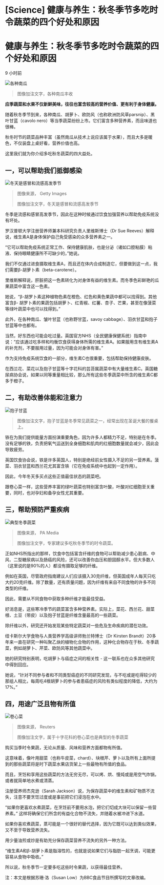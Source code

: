 # [Science] 健康与养生：秋冬季节多吃时令蔬菜的四个好处和原因

#  健康与养生：秋冬季节多吃时令蔬菜的四个好处和原因

9 小时前

![各种南瓜](_127341801_63777fca-25e5-4dae-92d1-30e3055f4b69.jpg)

> 图像加注文字，各种南瓜丰收

**应季蔬菜和水果不仅新鲜美味，往往也富含较高的营养价值、更有利于身体健康。**

随着秋冬季节到来，各种南瓜、胡萝卜、欧防风（也称欧洲防风草parsnip）、黑叶甘蓝（cavolo nero）等当季蔬菜纷纷上市。它们富含多种营养素，而且味道也很棒。

秋冬时节的蔬菜品种丰富（虽然南瓜从技术上说应该属于水果），而且大多是暖色，不仅装盘上桌好看，营养价值也高。

这里我们就为你介绍多吃秋冬蔬菜的四大益处。

##  一，可以帮助我们抵御感染

![冬天是感冒和流感高发季节](_127341803_6f1fa6be-6c4f-432d-aee1-97e782e8040a.jpg)

> 图像来源，  Getty Images
>
> 图像加注文字，冬天是感冒和流感高发季节

冬季是流感和感冒高发季节，因此在这种时候通过饮食加强营养以帮助免疫系统没有坏处。

罗汉普顿大学注册营养师兼本科研究负责人里维斯博士（Dr Sue Reeves）解释说，维生素A是身体保护自己免受感染的众多营养素之一。

“它可以帮助免疫系统正常工作、保持健康肌肤，也是分泌（诸如口腔粘膜）粘液、保持眼睛健康所不可缺少的，”她说。

我们不仅通过进食摄取维生素A，而且还在体内合成制造它，但要做到这一点，我们需要β-胡萝卜素（beta-carotene）。

里维斯解释说，肝脏把这一色素转化为对身体有益的维生素。而冬季色彩鲜艳的瓜果蔬菜中富含这一色素。

她说，“β-胡罗卜素这种植物色素在橙色、红色和黄色果蔬中都可以找得到。其他富含β- 胡罗卜素的果蔬包括胡萝卜、红青椒、红薯、杏子、芒果，甚至在像菠菜等绿叶蔬菜中也可以找得到。”

此外，在各种南瓜、皱叶甘蓝（也称野甘蓝，savoy cabbage）、羽衣甘蓝和抱子甘蓝等中也都有。

当然，好东西也可能会吃过量。英国官方NHS（全民健康保健系统）指南中说：“应该通过吃多样和均衡饮食获得身体所需的维生素A。如果服用含有维生素A的补充剂，不要服用过量，因为可能会对身体有害。”

作为支持免疫系统饮食的一部分，维生素C也很重要，包括帮助保持健康皮肤。

在西兰花、菜花以及抱子甘蓝等十字花科的芸苔属蔬菜中有大量维生素C。英国糖尿病协会说，如果以同等重量相比较，那么所有这些冬季蔬菜中所含的维生素C都多于橙子。

##  二，有助改善体能和注意力

![抱子甘蓝](_127341805_ec6337a4-3999-4f10-9004-a9556c1dd5f3.jpg)

> 图像加注文字，抱子甘蓝是冬季常见蔬菜之一，经常出现在圣诞大餐的餐桌上。

铁在为我们提供能量方面扮演重要角色，因为许多人都精力不足，特别是在冬季。没有足够的铁，负责把氧气运送到全身细胞和肌肉的红细胞数量就会减少，因此会导致疲劳。

英国饮食协会说，铁是许多英国人，特别是绝经前女性摄入不足的另一营养素。菠菜、羽衣甘蓝和西兰花尤其富含铁（它在免疫系统中也起到一定作用）。

因此，今年冬天多买点这些正值最佳状态的蔬菜吧。

跟卷心菜一样，这些营养丰富的绿叶蔬菜也特别富含叶酸，叶酸对红细胞至关重要，同时，也对孕妇和备孕女性尤其重要。

##  三，帮助预防严重疾病

![典型冬季蔬菜](_127341809_7806bfa4-6ec3-4416-b791-d1ba7803800a.jpg)

> 图像来源，  PA Media
>
> 图像加注文字，专家建议多吃秋冬季节的时令蔬菜。

正如NHS所指出的那样，饮食中包括富含纤维的食物可以帮助减少患心脏病、中风、二型糖尿病以及肠癌的风险，还可以改善你血压和胆固醇水平。但大多数人（这里说的是90%的人）都没有摄取足够的纤维。

例如在英国，尽管政府指南建议人们应该摄入30克纤维，但英国成年人每天只吃大约20克纤维。除了数量，还有质量问题，因为纤维有来自不同食物的许多不同类型的纤维。

因此，需要从不同食物中获取多种纤维才能最佳受益。

好消息是，这些寒冷季节的蔬菜富含多种营养素。实际上，菜花、西兰花、甜菜根、土豆（带皮）以及抱子甘蓝是纤维含量最高的一些蔬菜。

除纤维以外，研究还开始发现某些特定蔬菜对一些危及生命疾病的潜在功效。

纽卡斯尔大学食物与人类营养学高级讲师勃兰特博士（Dr Kirsten Brandt）20多年来一直在研究一种叫聚乙炔的植物化合物的作用，这种化合物存在于秋、冬季蔬菜，例如胡萝卜、芹菜、欧防风等其他蔬菜中。

她的研究特别表明，吃胡萝卜与癌症之间的相关性 - 这一联系也在众多其他研究中得到回应。

她说，“针对不同参与者和不同类型癌症的不同研究发现，与不吃或是吃得较少的那组人相比，每周吃4根胡萝卜的参与者患癌症的风险有类似程度的降低，大约为17%。”

##  四，用途广泛且物有所值

![卷心菜](_127341807_a2758daf-65fc-444d-a917-0172f7e24a76.jpg)

> 图像来源，  Reuters
>
> 图像加注文字，属于十字花科的卷心菜也是典型的冬季蔬菜

购买当季时令果蔬，无论从质量、风味和营养方面都物有所值。

这意味着，像叶用甜菜（也称牛皮菜，chard）、块根芹、萝卜以及所有上面所提到的那些蔬菜将是时下蔬菜水果店货架上一些最物有所值的食品。

而且，烹饪和享用这些蔬菜的方法无穷无尽，可以烤、烘、慢炖或是用空气炸锅，或者就简单地水煮或清蒸。

注册营养师杰克逊（Sarah Jackson）说，为保存蔬菜中的维生素和矿物质不流失，注意不要烹饪过度或是事前把它们浸泡在水中。

“如果你更喜欢水煮蔬菜，在烹饪前不要用水泡，把它们切成大块可以保留一些营养素。” 这样将确保它们所含的有益化合物不流失，并随着水被冲进下水道。

如果你喜欢煮蔬菜，蒸可能是一个很好的替代选择，因为它既可以达到类似效果，又不至于导致营养流失。

用少量油煎或炒是有助充分保存蔬菜营养不流失的另外一种方法。

“维生素A和β-胡萝卜素是脂溶性的，也就是说如果它们与脂肪一起烹调，可能更容易从食物中吸收。”

所以说，秋冬季节一定要多吃这些时令果蔬，以获得最佳营养。

注：本文是根据苏珊·洛（Susan Low）为BBC食品节目所撰写的文章改编。



